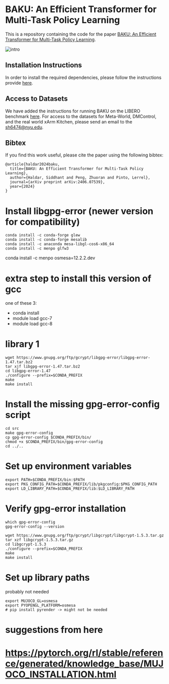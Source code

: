 # BAKU: An Efficient Transformer for Multi-Task Policy Learning

This is a repository containing the code for the paper [BAKU: An Efficient Transformer for Multi-Task Policy Learning](https://arxiv.org/abs/2406.07539).

![intro](https://github.com/siddhanthaldar/baku-release/assets/25313941/7df30d79-6864-4b39-bd33-55376829b28e)

## Installation Instructions

In order to install the required dependencies, please follow the instructions provide [here](Instructions.md).

## Access to Datasets
We have added the instructions for running BAKU on the LIBERO benchmark [here](Instructions.md). For access to the datasets for Meta-World, DMControl, and the real world xArm Kitchen, please send an email to the sh6474@nyu.edu. 

## Bibtex
If you find this work useful, please cite the paper using the following bibtex:
```
@article{haldar2024baku,
  title={BAKU: An Efficient Transformer for Multi-Task Policy Learning},
  author={Haldar, Siddhant and Peng, Zhuoran and Pinto, Lerrel},
  journal={arXiv preprint arXiv:2406.07539},
  year={2024}
}
```
# Install libgpg-error (newer version for compatibility)
```
conda install -c conda-forge glew
conda install -c conda-forge mesalib
conda install -c anaconda mesa-libgl-cos6-x86_64
conda install -c menpo glfw3
```


conda install -c menpo osmesa=12.2.2.dev


# extra step to install this version of gcc 
one of these 3:
- ⁠conda install 
- module load gcc-7
- ⁠module load gcc-8

# library 1
```
wget https://www.gnupg.org/ftp/gcrypt/libgpg-error/libgpg-error-1.47.tar.bz2
tar xjf libgpg-error-1.47.tar.bz2
cd libgpg-error-1.47
./configure --prefix=$CONDA_PREFIX 
make
make install
```

# Install the missing gpg-error-config script
```
cd src
make gpg-error-config
cp gpg-error-config $CONDA_PREFIX/bin/
chmod +x $CONDA_PREFIX/bin/gpg-error-config
cd ../..
```

# Set up environment variables
```
export PATH=$CONDA_PREFIX/bin:$PATH
export PKG_CONFIG_PATH=$CONDA_PREFIX/lib/pkgconfig:$PKG_CONFIG_PATH
export LD_LIBRARY_PATH=$CONDA_PREFIX/lib:$LD_LIBRARY_PATH
```

# Verify gpg-error installation
```
which gpg-error-config
gpg-error-config --version
```

```
wget https://www.gnupg.org/ftp/gcrypt/libgcrypt/libgcrypt-1.5.3.tar.gz
tar xzf libgcrypt-1.5.3.tar.gz
cd libgcrypt-1.5.3
./configure --prefix=$CONDA_PREFIX
make
make install
```

# Set up library paths
<!-- export LD_LIBRARY_PATH=$CONDA_PREFIX/lib:$LD_LIBRARY_PATH
export CPATH=$CONDA_PREFIX/include --> probably not needed

```
export MUJOCO_GL=osmesa
export PYOPENGL_PLATFORM=osmesa
# pip install pyrender -> might not be needed
```


# suggestions from here
# https://pytorch.org/rl/stable/reference/generated/knowledge_base/MUJOCO_INSTALLATION.html
 
 

